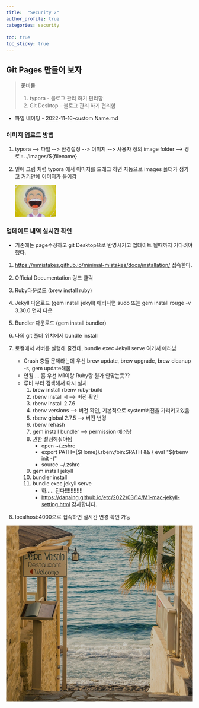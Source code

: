 ```yaml
---
title:  "Security 2" 
author_profile: true
categories: security

toc: true
toc_sticky: true
---
```


## Git Pages 만들어 보자

> **준비물**
> 
> 1. typora - 블로그 관리 하기 편리함
> 2. Git Desktop - 블로그 관리 하기 편리함

- 파일 네이밍 - 2022-11-16-custom Name.md

### 이미지 업로드 방법

1. typora --> 파일 --> 환경설정 --> 이미지 --> 사용자 정의 image folder --> 경로 : ../images/${filename}

2. 밑에 그림 처럼 typora 에서 이미지를 드래그 하면 자동으로 images 폴더가 생기고 거기안에 이미지가 들어감
   
   <img src="../images/2022-11-16-first-posting/웃음.PNG" alt="웃음" style="zoom:50%;" />

### 업데이트 내역 실시간 확인

- 기존에는 page수정하고 git Desktop으로 반영시키고 업데이트 될때까지 기다려야 했다. 
1. https://mmistakes.github.io/minimal-mistakes/docs/installation/ 접속한다.

2. Official Documentation 링크 클릭

3. Ruby다운로드 (brew install ruby)

4. Jekyll 다운로드 (gem install jekyll) 에러나면 sudo 또는 gem install rouge -v 3.30.0 먼저 다운

5. Bundler 다운로드 (gem install bundler)

6. 나의 git 폴더 위치에서 bundle install

7. 로컬에서 서버를 실행해 줄건데, bundle exec Jekyll serve 여기서 에러남 
   
   - Crash 충돌 문제라는데 우선 brew update, brew upgrade, brew cleanup -s, gem update해봄
   - 안됨.... 흠 우선 M1이랑 Ruby랑 뭔가 안맞는듯??
   - 루비 부터 검색해서 다시 설치
     1. brew install rbenv ruby-build
     2. rbenv install -l --> 버전 확인
     3. rbenv install 2.7.6
     4. rbenv versions --> 버전 확인, 기본적으로 system버전을 가리키고있음
     5. rbenv global 2.7.5 --> 버전 변경
     6. rbenv rehash
     7. gem install bundler --> permission 에러남
     8. 권한 설정해줘야됨
        - open ~/.zshrc
        - export PATH={$Home}/.rbenv/bin:$PATH && \ eval "$(rbenv init -)"
        - source ~/.zshrc
     9. gem install jekyll
     10. bundler install
     11. bundle exec jekyll serve
         - 하..... 된다!!!!!!!!!!!!
         - https://danaing.github.io/etc/2022/03/14/M1-mac-jekyll-setting.html 감사합니다.

8. localhost:4000으로 접속하면 실시간 변경 확인 가능



![](../images/2022-11-16-first-posting/2023-03-07-15-19-11-image.png)
